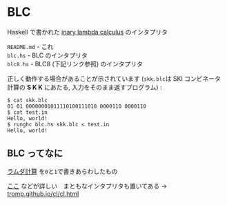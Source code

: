 # BLC
Haskell で書かれた [inary lambda calculus](https://esolangs.org/wiki/Binary_lambda_calculus) のインタプリタ

`README.md` - これ  
`blc.hs` - BLC のインタプリタ  
`blc8.hs` - BLC8 (下記リンク参照) のインタプリタ

正しく動作する場合があることが示されています (`skk.blc`は SKI コンビネータ計算の **S K K** にあたる, 入力をそのまま返すプログラム) :
```console
$ cat skk.blc
01 01 00000001011110100111010 0000110 0000110
$ cat test.in
Hello, world!
$ runghc blc.hs skk.blc < test.in
Hello, world!
```

## BLC ってなに
[ラムダ計算](https://ja.wikipedia.org/wiki/%E3%83%A9%E3%83%A0%E3%83%80%E8%A8%88%E7%AE%97) を`0`と`1`で書きあらわしたもの

[ここ](https://tromp.github.io/cl/Binary_lambda_calculus.html) などが詳しい　まともなインタプリタも置いてある → [tromp.github.io/cl/cl.html](https://tromp.github.io/cl/cl.html)
